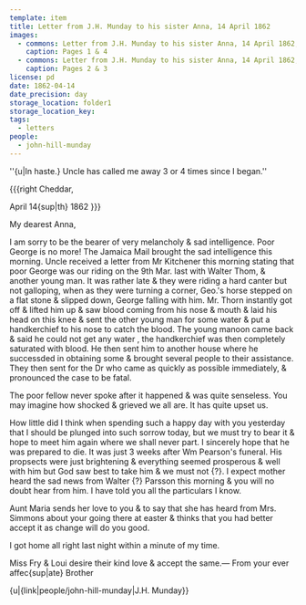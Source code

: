```yaml
---
template: item
title: Letter from J.H. Munday to his sister Anna, 14 April 1862
images:
  - commons: Letter from J.H. Munday to his sister Anna, 14 April 1862, p1 and p4.png
    caption: Pages 1 & 4
  - commons: Letter from J.H. Munday to his sister Anna, 14 April 1862, p2 and p3.png
    caption: Pages 2 & 3
license: pd
date: 1862-04-14
date_precision: day
storage_location: folder1
storage_location_key: 
tags:
  - letters
people:
  - john-hill-munday
---
```


''{u|In haste.} Uncle has called me away 3 or 4 times since I began.''

{{{right
Cheddar,

April 14{sup|th} 1862
}}}

My dearest Anna,

I am sorry to be the bearer of very melancholy & sad intelligence. Poor George is no more! The Jamaica Mail brought the sad intelligence this morning. Uncle received a letter from Mr Kitchener this morning stating that poor George was our riding on the 9th Mar. last with Walter Thom, & another young man. It was rather late & they were riding a hard canter but not galloping, when as they were turning a corner, Geo.'s horse stepped on a flat stone & slipped down, George falling with him. Mr. Thorn instantly got off & lifted him up & saw blood coming from his nose & mouth & laid his head on this knee & sent the other young man for some water & put a handkerchief to his nose to catch the blood. The young manoon came back & said he could not get any water , the handkerchief was then completely saturated with blood. He then sent him to another house where he successded in obtaining some & brought several people to their assistance. They then sent for the Dr who came as quickly as possible immediately, & pronounced the case to be fatal.

The poor fellow never spoke after it happened & was quite senseless. You may imagine how shocked & grieved we all are. It has quite upset us.

How little did I think when spending such a happy day with you yesterday that I should be plunged into such sorrow today, but we must try to bear it & hope to meet him again where we shall never part. I sincerely hope that he was prepared to die. It was just 3 weeks after Wm Pearson's funeral. His propsects were just brightening & everything seemed prosperous & well with him but God saw best to take him & we must not {?}. I expect mother heard the sad news from Walter {?} Parsson this morning & you will no doubt hear from him. I have told you all the particulars I know.

Aunt Maria sends her love to you & to say that she has heard from Mrs. Simmons about your going there at easter & thinks that you had better accept it as change will do you good.

I got home all right last night within a minute of my time.

Miss Fry & Loui desire their kind love & accept the same.— From your ever affec{sup|ate} Brother

{u|{link\|people/john-hill-munday\|J.H. Munday\}}
